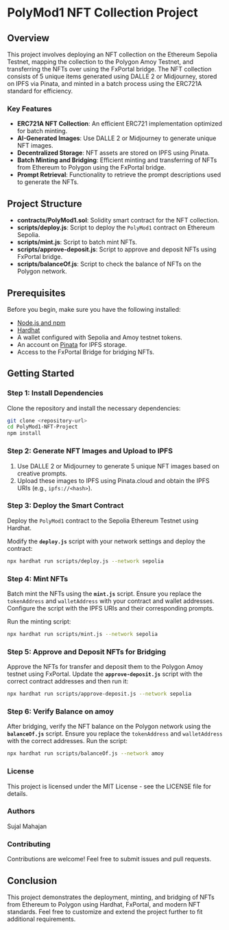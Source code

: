 # PolyMod1 NFT Collection Project

## Overview

This project involves deploying an NFT collection on the Ethereum Sepolia Testnet, mapping the collection to the Polygon Amoy Testnet, and transferring the NFTs over using the FxPortal bridge. The NFT collection consists of 5 unique items generated using DALLE 2 or Midjourney, stored on IPFS via Pinata, and minted in a batch process using the ERC721A standard for efficiency.

### Key Features

- **ERC721A NFT Collection**: An efficient ERC721 implementation optimized for batch minting.
- **AI-Generated Images**: Use DALLE 2 or Midjourney to generate unique NFT images.
- **Decentralized Storage**: NFT assets are stored on IPFS using Pinata.
- **Batch Minting and Bridging**: Efficient minting and transferring of NFTs from Ethereum to Polygon using the FxPortal bridge.
- **Prompt Retrieval**: Functionality to retrieve the prompt descriptions used to generate the NFTs.

## Project Structure

- **contracts/PolyMod1.sol**: Solidity smart contract for the NFT collection.
- **scripts/deploy.js**: Script to deploy the `PolyMod1` contract on Ethereum Sepolia.
- **scripts/mint.js**: Script to batch mint NFTs.
- **scripts/approve-deposit.js**: Script to approve and deposit NFTs using FxPortal bridge.
- **scripts/balanceOf.js**: Script to check the balance of NFTs on the Polygon network.

## Prerequisites

Before you begin, make sure you have the following installed:

- [Node.js and npm](https://nodejs.org/)
- [Hardhat](https://hardhat.org/)
- A wallet configured with Sepolia and Amoy testnet tokens.
- An account on [Pinata](https://www.pinata.cloud/) for IPFS storage.
- Access to the FxPortal Bridge for bridging NFTs.

## Getting Started

### Step 1: Install Dependencies

Clone the repository and install the necessary dependencies:

```bash
git clone <repository-url>
cd PolyMod1-NFT-Project
npm install
```

### Step 2: Generate NFT Images and Upload to IPFS

1. Use DALLE 2 or Midjourney to generate 5 unique NFT images based on creative prompts.
2. Upload these images to IPFS using Pinata.cloud and obtain the IPFS URIs (e.g., `ipfs://<hash>`).

### Step 3: Deploy the Smart Contract

Deploy the `PolyMod1` contract to the Sepolia Ethereum Testnet using Hardhat.

Modify the **`deploy.js`** script with your network settings and deploy the contract:

```bash
npx hardhat run scripts/deploy.js --network sepolia
```

### Step 4: Mint NFTs

Batch mint the NFTs using the **`mint.js`** script. Ensure you replace the `tokenAddress` and `walletAddress` with your contract and wallet addresses. Configure the script with the IPFS URIs and their corresponding prompts.

Run the minting script:

```bash
npx hardhat run scripts/mint.js --network sepolia
```

### Step 5: Approve and Deposit NFTs for Bridging

Approve the NFTs for transfer and deposit them to the Polygon Amoy testnet using FxPortal. Update the **`approve-deposit.js`** script with the correct contract addresses and then run it:

```bash
npx hardhat run scripts/approve-deposit.js --network sepolia
```

### Step 6: Verify Balance on amoy 

After bridging, verify the NFT balance on the Polygon network using the **`balanceOf.js`** script. Ensure you replace the `tokenAddress` and `walletAddress` with the correct addresses. Run the script:

```bash
npx hardhat run scripts/balanceOf.js --network amoy
```
### License

This project is licensed under the MIT License - see the LICENSE file for details.

### Authors

Sujal Mahajan

### Contributing

Contributions are welcome! Feel free to submit issues and pull requests.

## Conclusion

This project demonstrates the deployment, minting, and bridging of NFTs from Ethereum to Polygon using Hardhat, FxPortal, and modern NFT standards. Feel free to customize and extend the project further to fit additional requirements.



